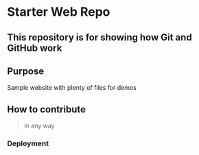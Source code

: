 # Starter Web Repo

This repository is for showing how Git and GitHub work
------------------------------------------------------

## Purpose

Sample website with plenty of files for demos

## How to contribute
> In any way

### Deployment
